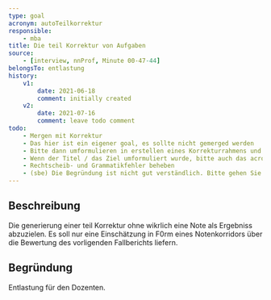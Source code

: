 ```yaml
---
type: goal
acronym: autoTeilkorrektur
responsible:
    - mba
title: Die teil Korrektur von Aufgaben
source:
    - [interview, nnProf, Minute 00-47-44]
belongsTo: entlastung
history:
    v1:
        date: 2021-06-18
        comment: initially created
    v2:
        date: 2021-07-16
        comment: leave todo comment 
todo:
    - Mergen mit Korrektur
    - Das hier ist ein eigener goal, es sollte nicht gemerged werden
    - Bitte dann umformulieren in erstellen eines Korrekturrahmens und die Ziel muss ausführlicher begründet werden
    - Wenn der Titel / das Ziel umformuliert wurde, bitte auch das acronym anpassen
    - Rechtscheib- und Grammatikfehler beheben
    - (sbe) Die Begründung ist nicht gut verständlich. Bitte gehen Sie da nochmal drüber. 
---
```


## Beschreibung

Die generierung einer teil Korrektur ohne wikrlich eine Note als Ergebniss abzuzielen. Es soll nur eine Einschätzung in F0rm eines Notenkorridors über die Bewertung des vorligenden Fallberichts liefern.

## Begründung

Entlastung für den Dozenten.
